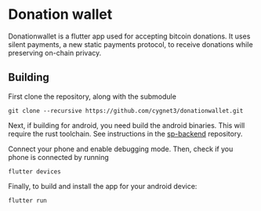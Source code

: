 # Donation wallet

Donationwallet is a flutter app used for accepting bitcoin donations. It uses silent payments, a new static payments protocol, to receive donations while preserving on-chain privacy.

## Building

First clone the repository, along with the submodule

```
git clone --recursive https://github.com/cygnet3/donationwallet.git
```

Next, if building for android, you need build the android binaries. This will require the rust toolchain. See instructions in the [sp-backend](https://github.com/cygnet3/sp-backend) repository.

Connect your phone and enable debugging mode.
Then, check if you phone is connected by running

```
flutter devices
```

Finally, to build and install the app for your android device:

```
flutter run
```